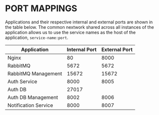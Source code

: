 # PORT MAPPINGS

Applications and their respective internal and external ports are shown in the table below. The common nextwork shared across all instances of the application allows us to use the service names as the host of the application, `service-name:port`.

| Application          | Internal Port | External Port |
| -------------------- | ------------- | ------------- |
| Nginx                | 80            | 8000          |
| RabbitMQ             | 5672          | 5672          |
| RabbitMQ Management  | 15672         | 15672         |
| Auth Service         | 8000          | 8005          |
| Auth DB              | 27017         |               |
| Auth DB Management   | 8002          | 8006          |
| Notification Service | 8000          | 8007          |
